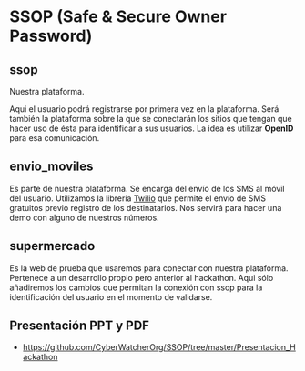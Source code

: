 # SSOP (Safe & Secure Owner Password)

## ssop

Nuestra plataforma.

Aqui el usuario podrá registrarse por primera vez en la plataforma. Será también la plataforma sobre la que se conectarán los sitios que
tengan que hacer uso de ésta para identificar a sus usuarios. La idea es utilizar **OpenID** para esa comunicación.

## envio_moviles

Es parte de nuestra plataforma. Se encarga del envío de los SMS al móvil del usuario. Utilizamos la librería [Twilio](https://www.twilio.com) que permite el envío
de SMS gratuitos previo registro de los destinatarios. Nos servirá para hacer una demo con alguno de nuestros números.

## supermercado
Es la web de prueba que usaremos para conectar con nuestra plataforma.
Pertenece a un desarrollo propio pero anterior al hackathon. Aqui sólo añadiremos los cambios que permitan la conexión con ssop para la
identificación del usuario en el momento de validarse.

## Presentación PPT y PDF
*   https://github.com/CyberWatcherOrg/SSOP/tree/master/Presentacion_Hackathon
